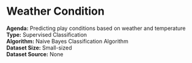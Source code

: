 # Weather Condition

<b>Agenda:</b> Predicting play conditions based on weather and temperature <br/>
<b>Type:</b> Supervised Classification <br/>
<b>Algorithm:</b> Naive Bayes Classification Algorithm <br/>
<b>Dataset Size:</b> Small-sized <br/>
<b>Dataset Source:</b> None <br/>
